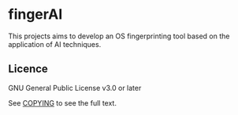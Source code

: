 # fingerAI

This projects aims to develop an OS fingerprinting tool based on the application of AI techniques.

## Licence

GNU General Public License v3.0 or later

See [COPYING](/COPYING) to see the full text.
